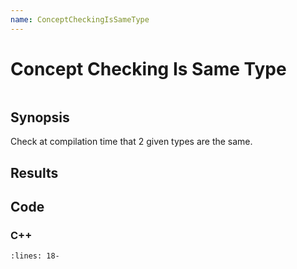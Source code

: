 ```yaml
---
name: ConceptCheckingIsSameType
---
```


# Concept Checking Is Same Type

```{index} single: ConceptChecking
```

## Synopsis

Check at compilation time that 2 given types are the same.

## Results

## Code

### C++

```{literalinclude} Code.cxx
:lines: 18-
```
